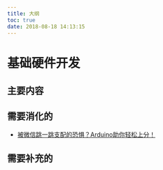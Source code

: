 ```yaml
---
title: 大纲
toc: true
date: 2018-08-18 14:13:15
---
```

# 基础硬件开发



## 主要内容








## 需要消化的

- [被微信跳一跳支配的恐惧？Arduino助你轻松上分！](http://microchip.eefocus.com/module/forum/thread-57754-1-1.html)





## 需要补充的
